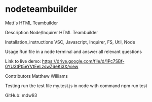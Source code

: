 # nodeteambuilder

Matt's HTML Teambuilder

Description
Node/Inquirer HTML Teambuilder

Installation_instructions
VSC, Javascript, Inquirer, FS, Util, Node

Usage
Run file in a node terminal and answer all relevant questions

Link to live demo:
https://drive.google.com/file/d/1Pc7SBf-0YU3tPt5eYVtEeLzswZ6eKi3X/view


Contributors
Matthew Williams

Testing
run the test file my.test.js in node with command npm run test


GitHub: mdw93
